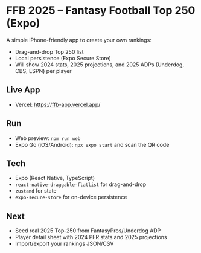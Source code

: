 # FFB 2025 – Fantasy Football Top 250 (Expo)

A simple iPhone-friendly app to create your own rankings:
- Drag-and-drop Top 250 list
- Local persistence (Expo Secure Store)
- Will show 2024 stats, 2025 projections, and 2025 ADPs (Underdog, CBS, ESPN) per player

## Live App
- Vercel: https://ffb-app.vercel.app/

## Run
- Web preview: `npm run web`
- Expo Go (iOS/Android): `npx expo start` and scan the QR code

## Tech
- Expo (React Native, TypeScript)
- `react-native-draggable-flatlist` for drag-and-drop
- `zustand` for state
- `expo-secure-store` for on-device persistence

## Next
- Seed real 2025 Top-250 from FantasyPros/Underdog ADP
- Player detail sheet with 2024 PFR stats and 2025 projections
- Import/export your rankings JSON/CSV